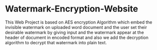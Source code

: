 # Watermark-Encryption-Website
This Web Project is based on AES encryption Algorithm which embed the invisible watermark on uploaded word document and the user set their desirable watermark by giving input and the watermark appear at the header of document in encoded format and also we add the decryption algorithm to decrypt that watermark into plain text.
